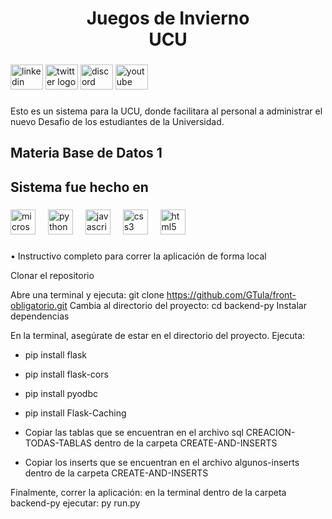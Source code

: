 <h1 align="center">Juegos de Invierno <br>UCU</h1>

###

<div align="left">
  <img src="https://raw.githubusercontent.com/maurodesouza/profile-readme-generator/master/src/assets/icons/social/linkedin/default.svg" width="52" height="40" alt="linkedin logo"  />
  <img src="https://raw.githubusercontent.com/maurodesouza/profile-readme-generator/master/src/assets/icons/social/twitter/default.svg" width="52" height="40" alt="twitter logo"  />
  <img src="https://raw.githubusercontent.com/maurodesouza/profile-readme-generator/master/src/assets/icons/social/discord/default.svg" width="52" height="40" alt="discord logo"  />
  <img src="https://raw.githubusercontent.com/maurodesouza/profile-readme-generator/master/src/assets/icons/social/youtube/default.svg" width="52" height="40" alt="youtube logo"  />
</div>

###

<p align="left">Esto es un sistema para la UCU, donde facilitara al personal a administrar el nuevo Desafio de los estudiantes de la Universidad.</p>

###

<h2 align="left">Materia Base de Datos 1</h2>

<h2 align="left">Sistema fue hecho en</h2>

###

<div align="left">
  <img src="https://cdn.jsdelivr.net/gh/devicons/devicon/icons/microsoftsqlserver/microsoftsqlserver-plain.svg" height="40" alt="microsoftsqlserver logo"  />
  <img width="12" />
  <img src="https://cdn.jsdelivr.net/gh/devicons/devicon/icons/python/python-original.svg" height="40" alt="python logo"  />
  <img width="12" />
  <img src="https://cdn.jsdelivr.net/gh/devicons/devicon/icons/javascript/javascript-original.svg" height="40" alt="javascript logo"  />
  <img width="12" />
  <img src="https://cdn.jsdelivr.net/gh/devicons/devicon/icons/css3/css3-original.svg" height="40" alt="css3 logo"  />
  <img width="12" />
  <img src="https://cdn.jsdelivr.net/gh/devicons/devicon/icons/html5/html5-original.svg" height="40" alt="html5 logo"  />
</div>

###

• Instructivo completo para correr la aplicación de forma local

Clonar el repositorio

Abre una terminal y ejecuta: git clone https://github.com/GTula/front-obligatorio.git
Cambia al directorio del proyecto: cd backend-py
Instalar dependencias

En la terminal, asegúrate de estar en el directorio del proyecto. Ejecuta: 
- pip install flask
- pip install flask-cors
- pip install pyodbc
- pip install Flask-Caching

- Copiar las tablas que se encuentran en el archivo sql CREACION-TODAS-TABLAS dentro de la carpeta CREATE-AND-INSERTS
- Copiar los inserts que se encuentran en el archivo algunos-inserts dentro de la carpeta CREATE-AND-INSERTS

Finalmente, correr la aplicación:
en la terminal dentro de la carpeta backend-py ejecutar: py run.py
